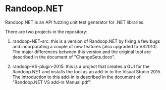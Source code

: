 # Randoop.NET
Randoop.NET is an API fuzzing unit test generator for .NET libraries.

There are two projects in the repository:

1. randoop-NET-src: this is a version of Randoop.NET by fixing a few bugs and incorporating a couple of new features (also upgraded to VS2010). The major differences between this version and the original tool are described in the document of "ChangeSets.docx".

2. randoop-VS-plugin-2015: this is a project that creates a GUI for the Randoop.NET and installs the tool as an add-in to the Visual Studio 2015. The introduction to this add-in is described in the document of "Randoop.NET VS add-in Manual.pdf".
